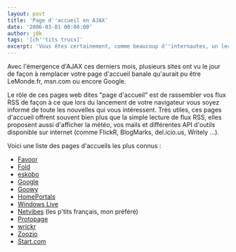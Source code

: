 ```yaml
---
layout: post
title: 'Page d''accueil en AJAX'
date: '2006-03-01 00:00:00'
author: j0k
tags: '[ch''tits trucs]'
excerpt: 'Vous êtes certainement, comme beaucoup d''internautes, un lecteur de flux RSS assidus.  Plusieurs sites vous permettent de centraliser tous vos flux.'
---
```


Avec l'émergence d'AJAX ces derniers mois, plusieurs sites ont vu le jour de façon à remplacer votre page d'accueil banale qu'aurait pu être LeMonde.fr, msn.com ou encore Google.

Le rôle de ces pages web dites "page d'accueil" est de rassembler vos flux RSS de façon à ce que lors du lancement de votre navigateur vous soyez informé de toute les nouvelles qui vous intéressent.
Très utiles, ces pages d'accueil offrent souvent bien plus que la simple lecture de flux RSS, elles proposent aussi d'afficher la météo, vos mails et différentes API d'outils disponible sur internet (comme FlickR, BlogMarks, del.icio.us, Writely ...).

  Voici une liste des pages d'accueils les plus connus :

 - [Favoor](http://www.favoor.com/)
 - [Fold](http://fold.com/)
 - [eskobo](http://www.eskobo.com/default.aspx)
 - [Google](http://www.google.com/ig)
 - [Goowy](http://www.goowy.com/)
 - [HomePortals](http://www.cfempire.com/home/)
 - [Windows Live](http://www.live.com/)
 - [Netvibes](http://www.netvibes.com/) (les p'tits français, mon préféré)
 - [Protopage](http://www.protopage.com/)
 - [wrickr](http://www.wrickr.com/)
 - [Zoozio](http://www.zoozio.com/)
 - [Start.com](http://www.start.com/)
